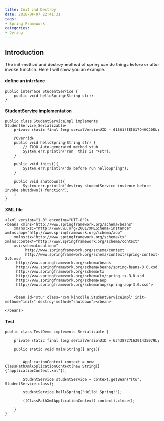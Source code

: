 ```yaml
---
title: Init and Destroy
date: 2018-08-07 22:41:31
tags:
- Spring Framework
categories:
- Spring
---
```

## Introduction
The init-method and destroy-method of spring can do things before or after invoke function. Here I will show you an example. 

#### define an interface

	public interface StudentService {
	    public void helloSpring(String str);
	}

#### StudentService implementation


	public class StudentServiceImpl implements StudentService,Serializable{	
	    private static final long serialVersionUID = 6130145558179499205L;
	 
	    @Override
	    public void helloSpring(String str) {
	        // TODO Auto-generated method stub
	        System.err.println("run  this is "+str);
	    }
	    
	    public void inits(){
	        System.err.println("do before run helloSpring");
	    }
	
	    public void shutdown(){
	        System.err.println("destroy studentService instence before invoke shutdown() function");
	    }
	}

#### XML file
	
	<?xml version="1.0" encoding="UTF-8"?>
	<beans xmlns="http://www.springframework.org/schema/beans"
	    xmlns:xsi="http://www.w3.org/2001/XMLSchema-instance" xmlns:aop="http://www.springframework.org/schema/aop"
	    xmlns:tx="http://www.springframework.org/schema/tx" xmlns:context="http://www.springframework.org/schema/context"
	    xsi:schemaLocation="  
	         http://www.springframework.org/schema/context   
	         http://www.springframework.org/schema/context/spring-context-3.0.xsd    
	     http://www.springframework.org/schema/beans   
	     http://www.springframework.org/schema/beans/spring-beans-3.0.xsd  
	     http://www.springframework.org/schema/tx   
	     http://www.springframework.org/schema/tx/spring-tx-3.0.xsd  
	     http://www.springframework.org/schema/aop   
	     http://www.springframework.org/schema/aop/spring-aop-3.0.xsd">
	        
	        
	    <bean id="stu" class="com.kincolle.StudentServiceImpl" init-method="inits" destroy-method="shutdown"></bean>
	
	</beans>

#### Test

	public class TestDemo implements Serializable {
	
	    private static final long serialVersionUID = 6343872716391435079L;
	    
	    public static void main(String[] args){
	        
	        
	        ApplicationContext context = new ClassPathXmlApplicationContext(new String[]{"applicationContext.xml"});
	        
	        StudentService studentService = context.getBean("stu", StudentService.class);
	        
	        studentService.helloSpring("Hello! Spring!");
	        
	        ((ClassPathXmlApplicationContext) context).close();  
	        
	    }
	}

